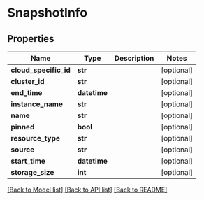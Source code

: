 # SnapshotInfo

## Properties
Name | Type | Description | Notes
------------ | ------------- | ------------- | -------------
**cloud_specific_id** | **str** |  | [optional] 
**cluster_id** | **str** |  | [optional] 
**end_time** | **datetime** |  | [optional] 
**instance_name** | **str** |  | [optional] 
**name** | **str** |  | [optional] 
**pinned** | **bool** |  | [optional] 
**resource_type** | **str** |  | [optional] 
**source** | **str** |  | [optional] 
**start_time** | **datetime** |  | [optional] 
**storage_size** | **int** |  | [optional] 

[[Back to Model list]](../README.md#documentation-for-models) [[Back to API list]](../README.md#documentation-for-api-endpoints) [[Back to README]](../README.md)


